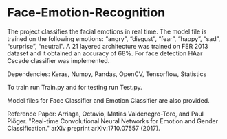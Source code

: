 # Face-Emotion-Recognition

The project classifies the facial emotions in real time. The model file is trained on the following emotions:  “angry”, “disgust”, “fear”,
“happy”, “sad”, “surprise”, “neutral”. A 21 layered architecture was trained on FER 2013 dataset and it obtained an accuracy of 68%. For face detection HAar Cscade classifier was implemented.

Dependencies:
Keras, Numpy, Pandas, OpenCV, Tensorflow, Statistics 

To train run Train.py and for testing run Test.py. 

Model files for Face Classifier and Emotion Classifier are also provided.

Reference Paper:
Arriaga, Octavio, Matias Valdenegro-Toro, and Paul Plöger. "Real-time Convolutional Neural Networks for Emotion and Gender Classification." arXiv preprint arXiv:1710.07557 (2017).
